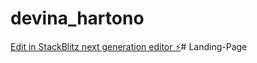 # devina_hartono

[Edit in StackBlitz next generation editor ⚡️](https://stackblitz.com/~/github.com/Richienv/devina_hartono)# Landing-Page
